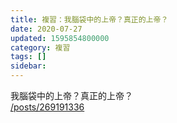 ```yaml
---
title: 複習：我腦袋中的上帝？真正的上帝？
date: 2020-07-27
updated: 1595854800000
category: 複習
tags: []
sidebar: 
---
```


<p>我腦袋中的上帝？真正的上帝？<br/>
<a href="/posts/269191336" target="_blank">/posts/269191336</a></p>
<p> </p>
